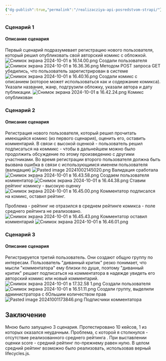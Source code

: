```yaml
---
{"dg-publish":true,"permalink":"/realizacziya-api-posredstvom-strapi/"}
---
```


### Сценарий 1
#### Описание сценария
Первый сценарий подразумевает регистрацию нового пользователя, который решил опубликовать свой авторский комикс с обложкой.
![Снимок экрана 2024-10-01 в 16.14.00.png](/img/user/%D0%A1%D0%BD%D0%B8%D0%BC%D0%BE%D0%BA%20%D1%8D%D0%BA%D1%80%D0%B0%D0%BD%D0%B0%202024-10-01%20%D0%B2%2016.14.00.png)
Создали пользователя 
![Снимок экрана 2024-10-01 в 16.36.36.png](/img/user/%D0%A1%D0%BD%D0%B8%D0%BC%D0%BE%D0%BA%20%D1%8D%D0%BA%D1%80%D0%B0%D0%BD%D0%B0%202024-10-01%20%D0%B2%2016.36.36.png)
Методом POST запроса GET убедились, что пользователь зарегистрирован в системе
![Снимок экрана 2024-10-01 в 16.40.16.png](/img/user/%D0%A1%D0%BD%D0%B8%D0%BC%D0%BE%D0%BA%20%D1%8D%D0%BA%D1%80%D0%B0%D0%BD%D0%B0%202024-10-01%20%D0%B2%2016.40.16.png)
Создали комикс  с описанием (которое может использоваться как и содержание комикса). Указали название, жанр, подгрузили обложку, указали автора и дату публикации. 
![Снимок экрана 2024-10-01 в 16.42.24.png](/img/user/%D0%A1%D0%BD%D0%B8%D0%BC%D0%BE%D0%BA%20%D1%8D%D0%BA%D1%80%D0%B0%D0%BD%D0%B0%202024-10-01%20%D0%B2%2016.42.24.png)
Комикс опубликован
### Сценарий 2
#### Описание сценария
Регистрация нового пользователя, который решил прочитать имеющийся комикс (из первого сценария), оценить его, оставить комментарий. В связи с высокой оценкой - пользователь решил подписаться на коммикс - чтобы в дальнейшем можно было продолжить обсуждение по этому произведению с другими участниками. Во время регистрации второго пользователя должна быть вызвана ошибка в связи с использующимся именем пользователя (валидация)
![Pasted image 20241002145020.png](/img/user/Pasted%20image%2020241002145020.png)
Валидация сработала 
![Снимок экрана 2024-10-01 в 16.43.58.png](/img/user/%D0%A1%D0%BD%D0%B8%D0%BC%D0%BE%D0%BA%20%D1%8D%D0%BA%D1%80%D0%B0%D0%BD%D0%B0%202024-10-01%20%D0%B2%2016.43.58.png)
Создаем пользователя комментатор
![Снимок экрана 2024-10-01 в 16.44.38.png](/img/user/%D0%A1%D0%BD%D0%B8%D0%BC%D0%BE%D0%BA%20%D1%8D%D0%BA%D1%80%D0%B0%D0%BD%D0%B0%202024-10-01%20%D0%B2%2016.44.38.png)
Ставим рейтинг комиксу - высокую оценку
![Снимок экрана 2024-10-01 в 16.45.00.png](/img/user/%D0%A1%D0%BD%D0%B8%D0%BC%D0%BE%D0%BA%20%D1%8D%D0%BA%D1%80%D0%B0%D0%BD%D0%B0%202024-10-01%20%D0%B2%2016.45.00.png)
Комментатор подписался на комикс, оставил рейтинг. 

Проблема - рейтинг не отразился в среднем рейтинге комикса - поле среднего рейтинга не реализовано. 
![Снимок экрана 2024-10-01 в 16.45.43.png](/img/user/%D0%A1%D0%BD%D0%B8%D0%BC%D0%BE%D0%BA%20%D1%8D%D0%BA%D1%80%D0%B0%D0%BD%D0%B0%202024-10-01%20%D0%B2%2016.45.43.png)
Комментатор оставил комментарий 
![Снимок экрана 2024-10-01 в 16.46.01.png](/img/user/%D0%A1%D0%BD%D0%B8%D0%BC%D0%BE%D0%BA%20%D1%8D%D0%BA%D1%80%D0%B0%D0%BD%D0%B0%202024-10-01%20%D0%B2%2016.46.01.png)

### Сценарий 3
#### Описание сценария
Регистрируется третий пользователь. Они создают общую группу по интересам. Пользователь "диванный критик" резко понимает, что мысли "комментатора" ему близки по душе, поэтому "диванный критик" решает подписаться на комментатора в надежде увидеть его авторский комикс или новый комментарий. 
![Снимок экрана 2024-10-01 в 17.32.58 1.png](/img/user/%D0%A1%D0%BD%D0%B8%D0%BC%D0%BE%D0%BA%20%D1%8D%D0%BA%D1%80%D0%B0%D0%BD%D0%B0%202024-10-01%20%D0%B2%2017.32.58%201.png)
Создали пользователя
![Снимок экрана 2024-10-01 в 16.51.11.png](/img/user/%D0%A1%D0%BD%D0%B8%D0%BC%D0%BE%D0%BA%20%D1%8D%D0%BA%D1%80%D0%B0%D0%BD%D0%B0%202024-10-01%20%D0%B2%2016.51.11.png)
Создали группу, выделили администратора с бОльшим количеством прав
![Pasted image 20241001173846.png](/img/user/Pasted%20image%2020241001173846.png)
Подписчики комментатора

## Заключение 
Мною было запущено 3 сценария. Протестировано 10 кейсов, 1 из которых оказался неудачным. Проблема, с которой я столкнулся - отсутствие реализованного среднего рейтинга . При выставлении оценки score - средний рейтинг по-прежнему равен нулю. В целом средний рейтинг возможно было реализовать, использовав верный lifecycles.js.